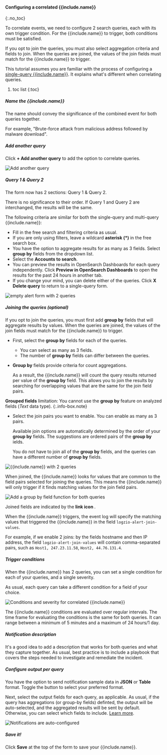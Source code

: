 #### Configuring a correlated {{include.name}}
{:.no_toc}

To correlate events, we need to configure 2 search queries, each with its own trigger condition. For the {{include.name}} to trigger, both conditions must be satisfied.

If you opt to join the queries, you must also select aggregation criteria and fields to join. When the queries are joined, the values of the join fields must match for the {{include.name}} to trigger.

This tutorial assumes you are familiar with the process of configuring a [single-query {{include.name}}]({{include.link}}).
It explains what's different when correlating queries.


1. toc list
{:toc}

<div class="tasklist">

##### Name the {{include.name}}

The name should convey the significance of the combined event for both queries together.

For example, "Brute-force attack from malicious address followed by malware download".

##### Add another query

Click **+ Add another query** to add the option to correlate queries.

![Add another query](https://dytvr9ot2sszz.cloudfront.net/logz-docs/correlated-alerts/add-another-query.png)

##### Query 1 & Query 2

The form now has 2 sections: Query 1 & Query 2.

There is no significance to their order. If Query 1 and Query 2 are interchanged, the results will be the same.

The following criteria are similar for both the single-query and multi-query {{include.name}}:

* Fill in the free search and filtering criteria as usual.
* If you are only using filters, leave a wildcard **asterisk (*)** in the free search box.
* You have the option to aggregate results for as many as 3 fields. Select **group by** fields from the dropdown list.
* Select the **Accounts to search**.
* You can preview the results in OpenSearch Dashboards for each query independently. Click **Preview in OpenSearch Dashboards** to open the results for the past 24 hours in another tab.
* If you change your mind, you can delete either of the queries. Click **X Delete query** to return to a single-query form.

![empty alert form with 2 queries](https://dytvr9ot2sszz.cloudfront.net/logz-docs/correlated-alerts/multiple-queries.png)

##### Joining the queries (_optional_)

If you opt to join the queries, you must first add **group by** fields that will aggregate results by values. When the queries are joined, the values of the join fields must match for the {{include.name}} to trigger.

* First, select the **group by** fields for each of the queries.
  * You can select as many as 3 fields.
  * The number of **group by** fields can differ between the queries.
* **Group by** fields provide criteria for count aggregations.

  As a result, the {{include.name}} will count the query results returned per value of the **group by** field. This allows you to join the results by searching for overlapping values that are the same for the join field pairs.

<!-- info-box-start:info -->
**Grouped fields** limitation: You cannot use the **group by** feature on analyzed fields (_Text_ data type).
{:.info-box.note}
<!-- info-box-end -->

* Select the join pairs you want to enable. You can enable as many as 3 pairs.

  Available join options are automatically determined by the order of your **group by** fields. The suggestions are ordered pairs of the **group by** ields.

  You do not have to join all of the **group by** fields, and the queries can have a different number of **group by** fields.

![{{include.name}} with 2 queries](https://dytvr9ot2sszz.cloudfront.net/logz-docs/correlated-alerts/both-queries.png)

When joined, the {{include.name}} looks for values that are common to the field pairs selected for joining the queries. This means the {{include.name}} will only trigger if it finds matching values for the join field pairs.

![Add a group by field function for both queries](https://dytvr9ot2sszz.cloudfront.net/logz-docs/correlated-alerts/group-by-join.png)

Joined fields are indicated by the **link icon <i class="fas fa-link"></i>**.

When the {{include.name}} triggers, the event log will specify the matching values that triggered the {{include.name}} in the field `logzio-alert-join-values`.

For example, if we enable 2 joins: by the fields hostname and then IP address, the field `logzio-alert-join-values` will contain comma-separated pairs, such as `Host1, 247.23.11.58`, `Host2, 44.76.131.4`.


##### Trigger conditions

When the {{include.name}} has 2 queries, you can set a single condition for each of your queries, and a single severity.

As usual, each query can take a different condition for a field of your choice.

![Conditions and severity for correlated {{include.name}}](https://dytvr9ot2sszz.cloudfront.net/logz-docs/correlated-alerts/join-trigger.png)

The {{include.name}} conditions are evaluated over regular intervals. The time frame for evaluating the conditions is the same for both queries. It can range between a minimum of 5 minutes and a maximum of 24 hours/1 day.

##### Notification description

It's a good idea to add a description that works for both queries and what they capture together. As usual, best practice is to include a playbook that covers the steps needed to investigate and remediate the incident.

##### Configure output per query

You have the option to send notification sample data in **JSON** or **Table** format.
Toggle the button to select your preferred format.

Next, select the output fields for each query, as applicable. As usual, if the query has aggregations (or group-by fields) definted, the output will be auto-selected, and the aggregated results will be sent by default. Otherwise, you can select which fields to include. [Learn more](/user-guide/alerts/configure-an-alert.html#output-format--content).

![Notifications are auto-configured](https://dytvr9ot2sszz.cloudfront.net/logz-docs/correlated-alerts/join-notification.png)

##### Save it!

Click **Save** at the top of the form to save your {{include.name}}.


